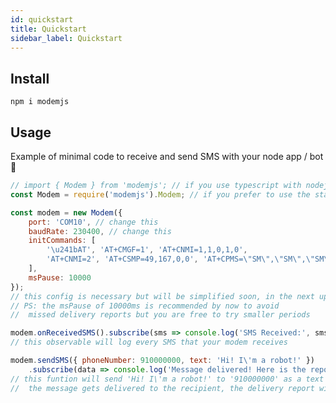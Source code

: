 ```yaml
---
id: quickstart
title: Quickstart
sidebar_label: Quickstart
---
```


## Install

```npm i modemjs```

## Usage

Example of minimal code to receive and send SMS with your node app / bot 🤖

```javascript
// import { Modem } from 'modemjs'; // if you use typescript with nodejs
const Modem = require('modemjs').Modem; // if you prefer to use the standard nodejs style javascript

const modem = new Modem({
    port: 'COM10', // change this 
    baudRate: 230400, // change this
    initCommands: [
        '\u241bAT', 'AT+CMGF=1', 'AT+CNMI=1,1,0,1,0',
        'AT+CNMI=2', 'AT+CSMP=49,167,0,0', 'AT+CPMS=\"SM\",\"SM\",\"SM\"'
    ],
    msPause: 10000
});
// this config is necessary but will be simplified soon, in the next updates of modem.js
// PS: the msPause of 10000ms is recommended by now to avoid
//  missed delivery reports but you are free to try smaller periods

modem.onReceivedSMS().subscribe(sms => console.log('SMS Received:', sms));
// this observable will log every SMS that your modem receives

modem.sendSMS({ phoneNumber: 910000000, text: 'Hi! I\'m a robot!' })
    .subscribe(data => console.log('Message delivered! Here is the report:', data));
// this funtion will send 'Hi! I\'m a robot!' to '910000000' as a text message / SMS and when
//  the message gets delivered to the recipient, the delivery report will be logged

```